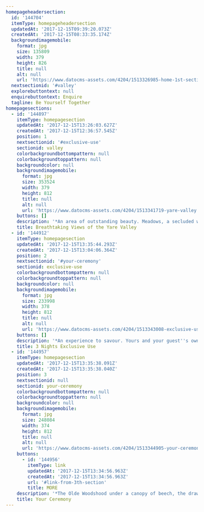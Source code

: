 ```yaml
---
homepageheadersection:
  id: '144704'
  itemType: homepageheadersection
  updatedAt: '2017-12-15T09:39:20.073Z'
  createdAt: '2017-12-15T08:33:35.174Z'
  backgroundimagemobile:
    format: jpg
    size: 135809
    width: 379
    height: 826
    title: null
    alt: null
    url: 'https://www.datocms-assets.com/4204/1513326985-home-1st-section.jpg'
  nextsectionid: '#valley'
  explorebuttontext: null
  enquirebuttontext: Enquire
  tagline: Be Yourself Together
homepagesections:
  - id: '144897'
    itemType: homepagesection
    updatedAt: '2017-12-15T13:26:03.627Z'
    createdAt: '2017-12-15T12:36:57.545Z'
    position: 1
    nextsectionid: '#exclusive-use'
    sectionid: valley
    colorbackgroundbottompattern: null
    colorbackgroundtoppattern: null
    backgroundcolor: null
    backgroundimagemobile:
      format: jpg
      size: 353524
      width: 379
      height: 812
      title: null
      alt: null
      url: 'https://www.datocms-assets.com/4204/1513341719-yare-valley.jpg'
    buttons: []
    description: '*An area of outstanding beauty. Meadows, a secluded wood, a clearing surrounded by lush ferns – all yours.*'
    title: Breathtaking Views of the Yare Valley
  - id: '144912'
    itemType: homepagesection
    updatedAt: '2017-12-15T13:35:44.293Z'
    createdAt: '2017-12-15T13:04:06.364Z'
    position: 2
    nextsectionid: '#your-ceremony'
    sectionid: exclusive-use
    colorbackgroundbottompattern: null
    colorbackgroundtoppattern: null
    backgroundcolor: null
    backgroundimagemobile:
      format: jpg
      size: 233998
      width: 378
      height: 812
      title: null
      alt: null
      url: 'https://www.datocms-assets.com/4204/1513343008-exclusive-use.jpg'
    buttons: []
    description: '*An experience to savour. Yours and your guest''s own woodland world for three nights. No need to rush – it''s all yours.*'
    title: 3 Nights Exclusive Use
  - id: '144957'
    itemType: homepagesection
    updatedAt: '2017-12-15T13:35:38.091Z'
    createdAt: '2017-12-15T13:35:38.040Z'
    position: 3
    nextsectionid: null
    sectionid: your-ceremony
    colorbackgroundbottompattern: null
    colorbackgroundtoppattern: null
    backgroundcolor: null
    backgroundimagemobile:
      format: jpg
      size: 248084
      width: 374
      height: 812
      title: null
      alt: null
      url: 'https://www.datocms-assets.com/4204/1513344905-your-ceremony.jpg'
    buttons:
      - id: '144956'
        itemType: link
        updatedAt: '2017-12-15T13:34:56.963Z'
        createdAt: '2017-12-15T13:34:56.963Z'
        url: '#link-from-3th-section'
        title: MORE
    description: '*The Olde Woodshood under a canopy of beech, the drawing room at Colt''s Lodge, All Saints Church. The ceremony of your choice, a moment that is all yours.*'
    title: Your Ceremony
---
```


